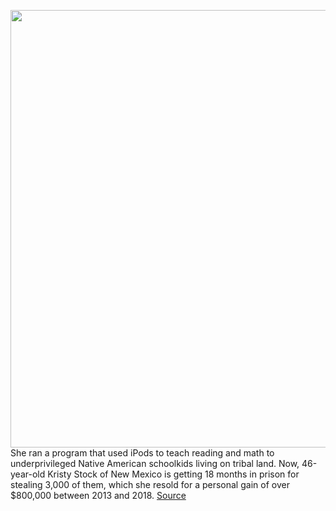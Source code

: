<img src='https://cdn.vox-cdn.com/thumbor/J4q5f1iaxboW4qElo9LaJXOHOto=/0x0:1020x680/1200x800/filters:focal(281x395:443x557)/cdn.vox-cdn.com/uploads/chorus_image/image/70385966/IMG_6762.0.jpg' width='700px' /><br/>
She ran a program that used iPods to teach reading and math to underprivileged Native American schoolkids living on tribal land. Now, 46-year-old Kristy Stock of New Mexico is getting 18 months in prison for stealing 3,000 of them, which she resold for a personal gain of over $800,000 between 2013 and 2018.
<a href='https://www.theverge.com/22882758/ipod-theft-kristy-stock-native-american-students-new-mexico-school-district'> Source <a/>